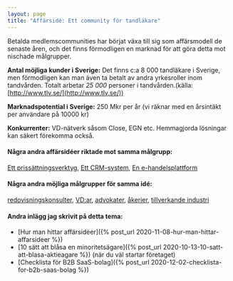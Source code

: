 ```yaml
---
layout: page
title: "Affärsidé: Ett community för tandläkare"
---
```

Betalda medlemscommunities har börjat växa till sig som affärsmodell de senaste åren, och det finns förmodligen en marknad för att göra detta mot nischade målgrupper.

**Antal möjliga kunder i Sverige:** Det finns c:a 8 000 tandläkare i Sverige, men förmodligen kan man även ta betalt av andra yrkesroller inom tandvården. Totalt arbetar *25 000* personer i tandvården.(källa: [http://www.tlv.se/](http://www.tlv.se/))

**Marknadspotential i Sverige:** 250 Mkr per år (vi räknar med en årsintäkt per användare på 10000 kr)

**Konkurrenter:** VD-nätverk såsom Close, EGN etc. Hemmagjorda lösningar kan säkert förekomma också.

#### Några andra affärsidéer riktade mot samma målgrupp:
[Ett prissättningsverktyg](/affarsideer/ett-prissattningsverktyg-for-tandlakare/), [Ett CRM-system](/affarsideer/ett-crm-system-for-tandlakare/), [En e-handelsplattform](/affarsideer/en-e-handelsplattform-for-tandlakare/)


#### Några andra möjliga målgrupper för samma idé:
[redovisningskonsulter](/affarsideer/ett-community-for-redovisningskonsulter/), [VD:ar](/affarsideer/ett-community-for-vd-ar/), [advokater](/affarsideer/ett-community-for-advokater/), [åkerier](/affarsideer/ett-community-for-akerier/), [tillverkande industri](/affarsideer/ett-community-for-tillverkande-industri/)

#### Andra inlägg jag skrivit på detta tema:
- [Hur man hittar affärsidéer]({% post_url 2020-11-08-hur-man-hittar-affarsideer %})
- [10 sätt att blåsa en minoritetsägare]({% post_url 2020-10-13-10-satt-att-blasa-aktieagare %}) (när du väl startar företaget)
- [Checklista för B2B SaaS-bolag]({% post_url 2020-12-02-checklista-for-b2b-saas-bolag %})

